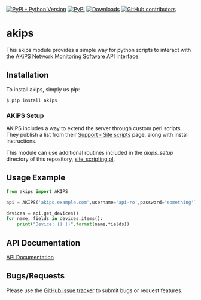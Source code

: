 [![PyPI - Python Version](https://img.shields.io/pypi/pyversions/akips.svg)](https://img.shields.io/pypi/pyversions/akips)
[![PyPI](https://img.shields.io/pypi/v/akips.svg)](https://pypi.python.org/pypi/akips)
[![Downloads](https://static.pepy.tech/badge/akips)](https://pepy.tech/project/akips)
[![GitHub contributors](https://img.shields.io/github/contributors/unc-network/akips.svg)](https://GitHub.com/unc-network/akips/graphs/contributors/)

akips
=======
This akips module provides a simple way for python scripts to interact with 
the [AKiPS Network Monitoring Software](http://akips.com) API interface.

## Installation

To install akips, simply us pip:

```
$ pip install akips
```

### AKiPS Setup

AKiPS includes a way to extend the server through custom perl scripts.  They publish a list from
their [Support - Site scripts](https://www.akips.com/customer-support/site-scripts/) page, along
with install instructions.

This module can use additional routines included in the *akips_setup* directory of 
this repository, [site_scripting.pl](akips_setup/site_scripting.pl).


## Usage Example

```py
from akips import AKIPS

api = AKIPS('akips.example.com',username='api-ro',password='something')

devices = api.get_devices()
for name, fields in devices.items():
    print("Device: {} {}".format(name,fields))

```

## API Documentation
[API Documentation](https://unc-network.github.io/akips/docs/akips/index.html)

## Bugs/Requests

Please use the [GitHub issue tracker](https://github.com/unc-network/akips/issues) 
to submit bugs or request features.
